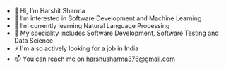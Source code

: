 - 👋 Hi, I’m Harshit Sharma
- 👀 I’m interested in Software Development and Machine Learning
- 🌱 I’m currently learning Natural Language Processing
- 💞️ My speciality includes Software Development, Software Testing and Data Science
- ⚡ I'm also actively looking for a job in India
- 📫 You can reach me on harshusharma376@gmail.com

<!---
HarshitSharmaWorks/HarshitSharmaWorks is a ✨ special ✨ repository because its `README.md` (this file) appears on your GitHub profile.
You can click the Preview link to take a look at your changes.
--->
